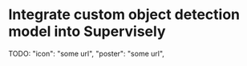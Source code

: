 # Integrate custom object detection model into Supervisely

TODO: 
  "icon": "some url",
  "poster": "some url",
